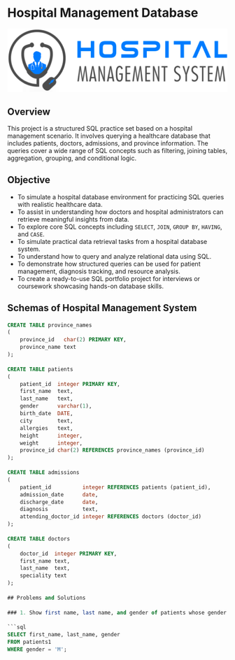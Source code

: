 # Hospital Management Database
![Hospital Management logo](https://github.com/Shushant-Kharate/Hospital_database_sql_project/blob/main/logo.png)
## Overview
This project is a structured SQL practice set based on a hospital management scenario. It involves querying a healthcare database that includes patients, doctors, admissions, and province information. The queries cover a wide range of SQL concepts such as filtering, joining tables, aggregation, grouping, and conditional logic.

## Objective

- To simulate a hospital database environment for practicing SQL queries with realistic healthcare data.
- To assist in understanding how doctors and hospital administrators can retrieve meaningful insights from data.
- To explore core SQL concepts including `SELECT`, `JOIN`, `GROUP BY`, `HAVING`, and `CASE`.
- To simulate practical data retrieval tasks from a hospital database system.
- To understand how to query and analyze relational data using SQL.
- To demonstrate how structured queries can be used for patient management, diagnosis tracking, and resource analysis.
- To create a ready-to-use SQL portfolio project for interviews or coursework showcasing hands-on database skills.

## Schemas of Hospital Management System

```sql
CREATE TABLE province_names
(
    province_id   char(2) PRIMARY KEY,
    province_name text
);

CREATE TABLE patients
(
    patient_id  integer PRIMARY KEY,
    first_name  text,
    last_name   text,
    gender      varchar(1),
    birth_date  DATE,
    city        text,
    allergies   text,
    height      integer,
    weight      integer,
    province_id char(2) REFERENCES province_names (province_id)
);

CREATE TABLE admissions
(
    patient_id          integer REFERENCES patients (patient_id),
    admission_date      date,
    discharge_date      date,
    diagnosis           text,
    attending_doctor_id integer REFERENCES doctors (doctor_id)
);

CREATE TABLE doctors
(
    doctor_id  integer PRIMARY KEY,
    first_name text,
    last_name  text,
    speciality text
);

## Problems and Solutions

### 1. Show first name, last name, and gender of patients whose gender is 'M'

```sql
SELECT first_name, last_name, gender 
FROM patients1 
WHERE gender = 'M';

